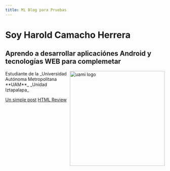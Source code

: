 ```yaml
---
title: Mi Blog para Pruebas
---
```

# Soy Harold Camacho Herrera

## Aprendo a desarrollar aplicaciónes Android y tecnologías WEB para complemetar

<img src="https://lh3.googleusercontent.com/proxy/jtzjTc-BFh1eHQdGLSXboD7PCWEeNrGE32y-yEBVPcRuVf8WlduZQpr4l4XVcFwvtnbsKBL1kA9XNELYZ8iPPYGfHQVPB4F6_UPSo41fidmbrZlZmA2UTkI" alt="uami logo" width=300px align="right">
Estudiante de la _Universidad Autónoma Metropolitana **UAM**_ _Unidad Iztapalapa_

[Un simple post](./_posts/2025-06-17-Un-simple-post.md/)
[HTML Review](./_posts/2025-06-16-html-review.md)